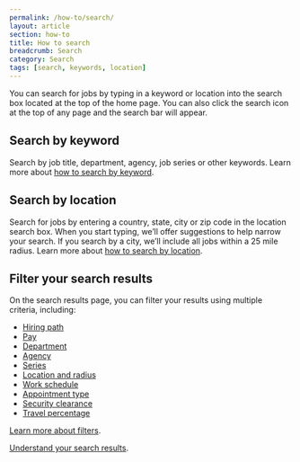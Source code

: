 ```yaml
---
permalink: /how-to/search/
layout: article
section: how-to
title: How to search
breadcrumb: Search
category: Search
tags: [search, keywords, location]
---
```


You can search for jobs by typing in a keyword or location into the search box located at the top of the home page.  You can also click the search icon at the top of any page and the search bar will appear.

## Search by keyword
Search by job title, department, agency, job series or other keywords.  Learn more about [how to search by keyword](keyword/).

## Search by location
Search for jobs by entering a country, state, city or zip code in the location search box. When you start typing, we’ll offer suggestions to help narrow your search.  If you search by a city, we’ll include all jobs within a 25 mile radius.  Learn more about [how to search by location](filters/location/).

## Filter your search results
On the search results page, you can filter your results using multiple criteria, including:

* [Hiring path](filters/hiring-path/)
* [Pay](filters/pay/)
* [Department](filters/department/)
* [Agency](filters/agency/)
* [Series](filters/series/)
* [Location and radius](filters/location/)
* [Work schedule](filters/work-schedule/)
* [Appointment type](filters/appointment-type/)
* [Security clearance](filters/security-clearance/)
* [Travel percentage](filters/travel-percentage/)

[Learn more about filters](filters/).

[Understand your search results](results/).
